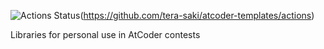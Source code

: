 ![Actions Status](https://github.com/tera-saki/atcoder-templates/workflows/verify/badge.svg)(https://github.com/tera-saki/atcoder-templates/actions)

Libraries for personal use in AtCoder contests